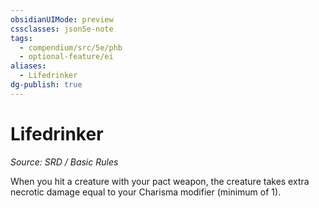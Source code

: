 ```yaml
---
obsidianUIMode: preview
cssclasses: json5e-note
tags:
  - compendium/src/5e/phb
  - optional-feature/ei
aliases:
  - Lifedrinker
dg-publish: true
---
```

# Lifedrinker
*Source: SRD / Basic Rules* 

When you hit a creature with your pact weapon, the creature takes extra necrotic damage equal to your Charisma modifier (minimum of 1).